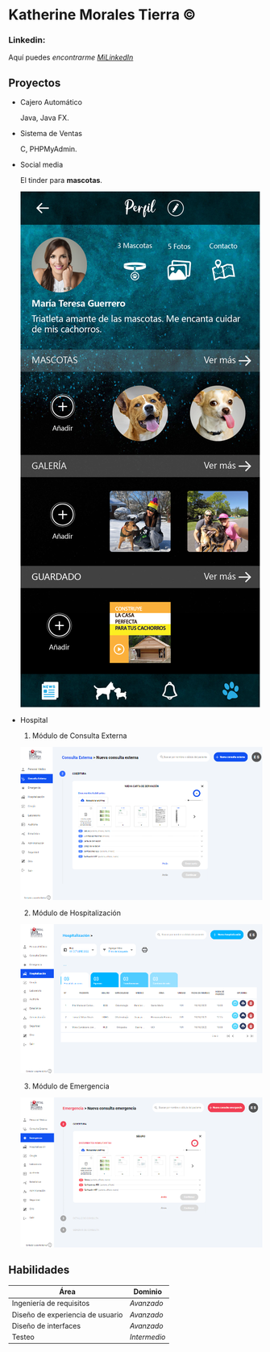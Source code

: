 # Katherine Morales Tierra &copy;
### Linkedin:
Aquí puedes *encontrarme* [_MiLinkedIn_](https://www.linkedin.com/in/kathmoralest)
## Proyectos
* Cajero Automático

  Java, Java FX.
  
* Sistema de Ventas

  C, PHPMyAdmin.
  
* Social media

  El tinder para __mascotas__.

  ![PetPro](/images/petpro.png)
  
* Hospital
  
  1. Módulo de Consulta Externa
  
  ![Consulta Externa](/images/cexterna.png)  

  2. Módulo de Hospitalización
  
  ![Hospitalización](/images/hospitalizacion.png)

  3. Módulo de Emergencia
  
  ![Emergencia- ](/images/emergencia.png)

## Habilidades

  | **Área** | **Dominio** |
  | - | - |
  | Ingeniería de requisitos | _Avanzado_ |
  | Diseño de experiencia de usuario | _Avanzado_ |
  | Diseño de interfaces | _Avanzado_ |
  | Testeo | _Intermedio_ |
